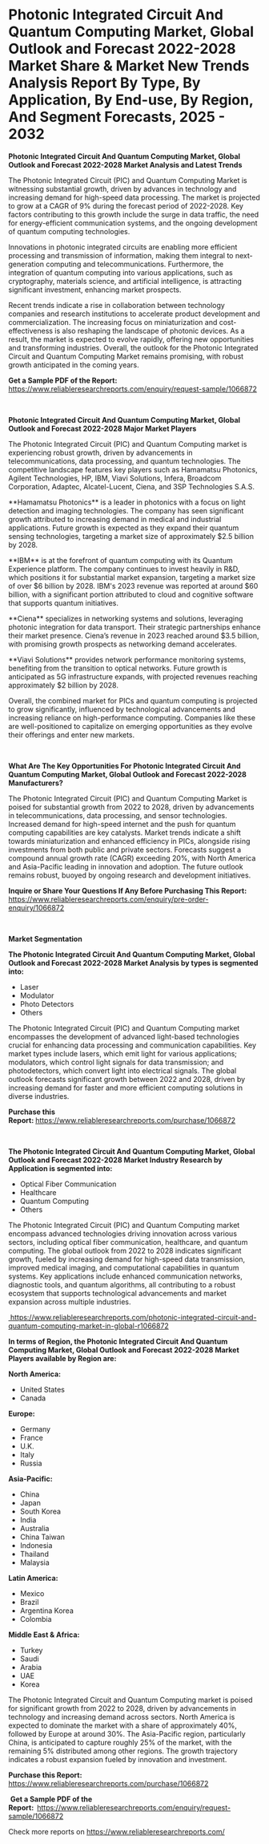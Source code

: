 <p><h1>Photonic Integrated Circuit And Quantum Computing Market, Global Outlook and Forecast 2022-2028 Market Share & Market New Trends Analysis Report By Type, By Application, By End-use, By Region, And Segment Forecasts, 2025 - 2032</h1></p><p><strong>Photonic Integrated Circuit And Quantum Computing Market, Global Outlook and Forecast 2022-2028 Market Analysis and Latest Trends</strong></p>
<p><p>The Photonic Integrated Circuit (PIC) and Quantum Computing Market is witnessing substantial growth, driven by advances in technology and increasing demand for high-speed data processing. The market is projected to grow at a CAGR of 9% during the forecast period of 2022-2028. Key factors contributing to this growth include the surge in data traffic, the need for energy-efficient communication systems, and the ongoing development of quantum computing technologies.</p><p>Innovations in photonic integrated circuits are enabling more efficient processing and transmission of information, making them integral to next-generation computing and telecommunications. Furthermore, the integration of quantum computing into various applications, such as cryptography, materials science, and artificial intelligence, is attracting significant investment, enhancing market prospects.</p><p>Recent trends indicate a rise in collaboration between technology companies and research institutions to accelerate product development and commercialization. The increasing focus on miniaturization and cost-effectiveness is also reshaping the landscape of photonic devices. As a result, the market is expected to evolve rapidly, offering new opportunities and transforming industries. Overall, the outlook for the Photonic Integrated Circuit and Quantum Computing Market remains promising, with robust growth anticipated in the coming years.</p></p>
<p><strong>Get a Sample PDF of the Report:&nbsp;</strong> <a href="https://www.reliableresearchreports.com/enquiry/request-sample/1066872?utm_campaign=3325&utm_medium=2&utm_source=Github&utm_content=ia&utm_term=21032025&utm_id=photonic-integrated-circuit-and-quantum-computing-market-global-outlook-and-forecast-2022-2028">https://www.reliableresearchreports.com/enquiry/request-sample/1066872</a></p>
<p>&nbsp;</p>
<p><strong>Photonic Integrated Circuit And Quantum Computing Market, Global Outlook and Forecast 2022-2028 Major Market Players</strong></p>
<p><p>The Photonic Integrated Circuit (PIC) and Quantum Computing market is experiencing robust growth, driven by advancements in telecommunications, data processing, and quantum technologies. The competitive landscape features key players such as Hamamatsu Photonics, Agilent Technologies, HP, IBM, Viavi Solutions, Infera, Broadcom Corporation, Adaptec, Alcatel-Lucent, Ciena, and 3SP Technologies S.A.S.</p><p>**Hamamatsu Photonics** is a leader in photonics with a focus on light detection and imaging technologies. The company has seen significant growth attributed to increasing demand in medical and industrial applications. Future growth is expected as they expand their quantum sensing technologies, targeting a market size of approximately $2.5 billion by 2028.</p><p>**IBM** is at the forefront of quantum computing with its Quantum Experience platform. The company continues to invest heavily in R&D, which positions it for substantial market expansion, targeting a market size of over $6 billion by 2028. IBM's 2023 revenue was reported at around $60 billion, with a significant portion attributed to cloud and cognitive software that supports quantum initiatives.</p><p>**Ciena** specializes in networking systems and solutions, leveraging photonic integration for data transport. Their strategic partnerships enhance their market presence. Ciena’s revenue in 2023 reached around $3.5 billion, with promising growth prospects as networking demand accelerates.</p><p>**Viavi Solutions** provides network performance monitoring systems, benefiting from the transition to optical networks. Future growth is anticipated as 5G infrastructure expands, with projected revenues reaching approximately $2 billion by 2028.</p><p>Overall, the combined market for PICs and quantum computing is projected to grow significantly, influenced by technological advancements and increasing reliance on high-performance computing. Companies like these are well-positioned to capitalize on emerging opportunities as they evolve their offerings and enter new markets.</p></p>
<p>&nbsp;</p>
<p><strong>What Are The Key Opportunities For Photonic Integrated Circuit And Quantum Computing Market, Global Outlook and Forecast 2022-2028 Manufacturers?</strong></p>
<p><p>The Photonic Integrated Circuit (PIC) and Quantum Computing Market is poised for substantial growth from 2022 to 2028, driven by advancements in telecommunications, data processing, and sensor technologies. Increased demand for high-speed internet and the push for quantum computing capabilities are key catalysts. Market trends indicate a shift towards miniaturization and enhanced efficiency in PICs, alongside rising investments from both public and private sectors. Forecasts suggest a compound annual growth rate (CAGR) exceeding 20%, with North America and Asia-Pacific leading in innovation and adoption. The future outlook remains robust, buoyed by ongoing research and development initiatives.</p></p>
<p><strong>Inquire or Share Your Questions If Any Before Purchasing This Report:</strong> <a href="https://www.reliableresearchreports.com/enquiry/pre-order-enquiry/1066872?utm_campaign=3325&utm_medium=2&utm_source=Github&utm_content=ia&utm_term=21032025&utm_id=photonic-integrated-circuit-and-quantum-computing-market-global-outlook-and-forecast-2022-2028">https://www.reliableresearchreports.com/enquiry/pre-order-enquiry/1066872</a></p>
<p>&nbsp;</p>
<p><strong>Market Segmentation</strong></p>
<p><strong>The Photonic Integrated Circuit And Quantum Computing Market, Global Outlook and Forecast 2022-2028 Market Analysis by types is segmented into:</strong></p>
<p><ul><li>Laser</li><li>Modulator</li><li>Photo Detectors</li><li>Others</li></ul></p>
<p><p>The Photonic Integrated Circuit (PIC) and Quantum Computing market encompasses the development of advanced light-based technologies crucial for enhancing data processing and communication capabilities. Key market types include lasers, which emit light for various applications; modulators, which control light signals for data transmission; and photodetectors, which convert light into electrical signals. The global outlook forecasts significant growth between 2022 and 2028, driven by increasing demand for faster and more efficient computing solutions in diverse industries.</p></p>
<p><strong>Purchase this Report:&nbsp;</strong><a href="https://www.reliableresearchreports.com/purchase/1066872?utm_campaign=3325&utm_medium=2&utm_source=Github&utm_content=ia&utm_term=21032025&utm_id=photonic-integrated-circuit-and-quantum-computing-market-global-outlook-and-forecast-2022-2028">https://www.reliableresearchreports.com/purchase/1066872</a></p>
<p>&nbsp;</p>
<p><strong>The Photonic Integrated Circuit And Quantum Computing Market, Global Outlook and Forecast 2022-2028 Market Industry Research by Application is segmented into:</strong></p>
<p><ul><li>Optical Fiber Communication</li><li>Healthcare</li><li>Quantum Computing</li><li>Others</li></ul></p>
<p><p>The Photonic Integrated Circuit (PIC) and Quantum Computing market encompass advanced technologies driving innovation across various sectors, including optical fiber communication, healthcare, and quantum computing. The global outlook from 2022 to 2028 indicates significant growth, fueled by increasing demand for high-speed data transmission, improved medical imaging, and computational capabilities in quantum systems. Key applications include enhanced communication networks, diagnostic tools, and quantum algorithms, all contributing to a robust ecosystem that supports technological advancements and market expansion across multiple industries.</p></p>
<p><a href="https://www.reliableresearchreports.com/photonic-integrated-circuit-and-quantum-computing-market-in-global-r1066872?utm_campaign=3325&utm_medium=2&utm_source=Github&utm_content=ia&utm_term=21032025&utm_id=photonic-integrated-circuit-and-quantum-computing-market-global-outlook-and-forecast-2022-2028">&nbsp;https://www.reliableresearchreports.com/photonic-integrated-circuit-and-quantum-computing-market-in-global-r1066872</a></p>
<p><strong>In terms of Region, the Photonic Integrated Circuit And Quantum Computing Market, Global Outlook and Forecast 2022-2028 Market Players available by Region are:</strong></p>
<p>
    <p> <strong> North America: </strong>
        <ul>
            <li>United States</li>
            <li>Canada</li>
        </ul>
        </p> 
    <p> <strong> Europe: </strong>
        <ul>
            <li>Germany</li>
            <li>France</li>
            <li>U.K.</li>
            <li>Italy</li>
            <li>Russia</li>
        </ul>
        </p> 
    <p> <strong> Asia-Pacific: </strong>
        <ul>
            <li>China</li>
            <li>Japan</li>
            <li>South Korea</li>
            <li>India</li>
            <li>Australia</li>
            <li>China Taiwan</li>
            <li>Indonesia</li>
            <li>Thailand</li>
            <li>Malaysia</li>
        </ul>
        </p> 
    <p> <strong> Latin America: </strong>
        <ul>
            <li>Mexico</li>
            <li>Brazil</li>
            <li>Argentina Korea</li>
            <li>Colombia</li>
        </ul>
        </p> 
    <p> <strong> Middle East & Africa: </strong>
        <ul>
            <li>Turkey</li>
            <li>Saudi</li>
            <li>Arabia</li>
            <li>UAE</li>
            <li>Korea</li>
        </ul>
    </p>
    </p>
<p><p>The Photonic Integrated Circuit and Quantum Computing market is poised for significant growth from 2022 to 2028, driven by advancements in technology and increasing demand across sectors. North America is expected to dominate the market with a share of approximately 40%, followed by Europe at around 30%. The Asia-Pacific region, particularly China, is anticipated to capture roughly 25% of the market, with the remaining 5% distributed among other regions. The growth trajectory indicates a robust expansion fueled by innovation and investment.</p></p>
<p><strong>Purchase this Report: </strong><a href="https://www.reliableresearchreports.com/purchase/1066872?utm_campaign=3325&utm_medium=2&utm_source=Github&utm_content=ia&utm_term=21032025&utm_id=photonic-integrated-circuit-and-quantum-computing-market-global-outlook-and-forecast-2022-2028">https://www.reliableresearchreports.com/purchase/1066872</a></p>
<p>&nbsp;<strong>Get a Sample PDF of the Report:&nbsp;&nbsp;</strong><a href="https://www.reliableresearchreports.com/enquiry/request-sample/1066872?utm_campaign=3325&utm_medium=2&utm_source=Github&utm_content=ia&utm_term=21032025&utm_id=photonic-integrated-circuit-and-quantum-computing-market-global-outlook-and-forecast-2022-2028">https://www.reliableresearchreports.com/enquiry/request-sample/1066872</a></p>
<p><strong></strong></p>
<p>Check more reports on <a href="https://www.reliableresearchreports.com/?utm_campaign=3325&utm_medium=2&utm_source=Github&utm_content=ia&utm_term=21032025&utm_id=photonic-integrated-circuit-and-quantum-computing-market-global-outlook-and-forecast-2022-2028">https://www.reliableresearchreports.com/</a></p>